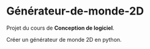 # Générateur-de-monde-2D

Projet du cours de **Conception de logiciel**.

Créer un générateur de monde 2D en python.
